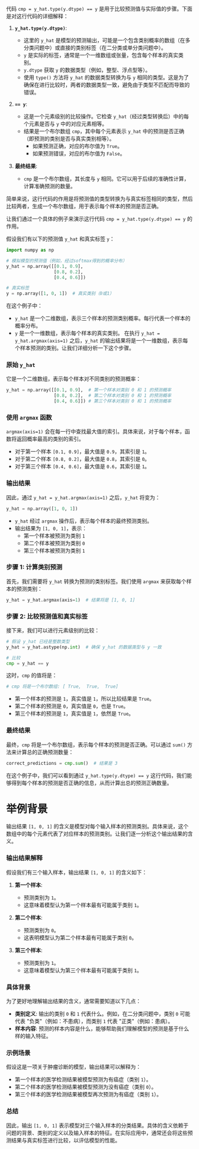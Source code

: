 代码 `cmp = y_hat.type(y.dtype) == y` 是用于比较预测值与实际值的步骤。下面是对这行代码的详细解释：

1. **`y_hat.type(y.dtype)`**:
   - 这里的 `y_hat` 是模型的预测输出，可能是一个包含类别概率的数组（在多分类问题中）或直接的类别标签（在二分类或单分类问题中）。
   - `y` 是实际的标签，通常是一个一维数组或张量，包含每个样本的真实类别。
   - `y.dtype` 获取 `y` 的数据类型（例如，整型、浮点型等）。
   - 使用 `type()` 方法将 `y_hat` 的数据类型转换为与 `y` 相同的类型。这是为了确保在进行比较时，两者的数据类型一致，避免由于类型不匹配而导致的错误。

2. **`== y`**:
   - 这是一个元素级别的比较操作。它检查 `y_hat`（经过类型转换后）中的每个元素是否与 `y` 中的对应元素相等。
   - 结果是一个布尔数组 `cmp`，其中每个元素表示 `y_hat` 中的预测是否正确（即预测的类别是否与真实类别相等）。
     - 如果预测正确，对应的布尔值为 `True`。
     - 如果预测错误，对应的布尔值为 `False`。

3. **最终结果**:
   - `cmp` 是一个布尔数组，其长度与 `y` 相同。它可以用于后续的准确性计算，计算准确预测的数量。

简单来说，这行代码的作用是将预测值的类型转换为与真实标签相同的类型，然后比较两者，生成一个布尔数组，用于表示每个样本的预测是否正确。

让我们通过一个具体的例子来演示这行代码 `cmp = y_hat.type(y.dtype) == y` 的作用。

假设我们有以下的预测值 `y_hat` 和真实标签 `y`：

```python
import numpy as np

# 模拟模型的预测值（例如，经过softmax得到的概率分布）
y_hat = np.array([[0.1, 0.9],
                  [0.8, 0.2],
                  [0.4, 0.6]])

# 真实标签
y = np.array([1, 0, 1])  # 真实类别（0或1）
```

在这个例子中：
- `y_hat` 是一个二维数组，表示三个样本的预测类别概率。每行代表一个样本的概率分布。
- `y` 是一个一维数组，表示每个样本的真实类别。
在执行 `y_hat = y_hat.argmax(axis=1)` 之后，`y_hat` 的输出结果将是一个一维数组，表示每个样本预测的类别。让我们详细分析一下这个步骤。

### 原始 `y_hat`
它是一个二维数组，表示每个样本对不同类别的预测概率：

```python
y_hat = np.array([[0.1, 0.9],  # 第一个样本对类别 0 和 1 的预测概率
                  [0.8, 0.2],  # 第二个样本对类别 0 和 1 的预测概率
                  [0.4, 0.6]]) # 第三个样本对类别 0 和 1 的预测概率
```

### 使用 `argmax` 函数
`argmax(axis=1)` 会在每一行中查找最大值的索引。具体来说，对于每个样本，函数将返回概率最高的类别的索引。

- 对于第一个样本 `[0.1, 0.9]`，最大值是 `0.9`，其索引是 `1`。
- 对于第二个样本 `[0.8, 0.2]`，最大值是 `0.8`，其索引是 `0`。
- 对于第三个样本 `[0.4, 0.6]`，最大值是 `0.6`，其索引是 `1`。

### 输出结果
因此，通过 `y_hat = y_hat.argmax(axis=1)` 之后，`y_hat` 将变为：

```python
y_hat = np.array([1, 0, 1])
```

- `y_hat` 经过 `argmax` 操作后，表示每个样本的最终预测类别。
- 输出结果为 `[1, 0, 1]`，表示：
  - 第一个样本被预测为类别 `1`
  - 第二个样本被预测为类别 `0`
  - 第三个样本被预测为类别 `1`

### 步骤 1: 计算类别预测

首先，我们需要将 `y_hat` 转换为预测的类别标签。我们使用 `argmax` 来获取每个样本的预测类别：

```python
y_hat = y_hat.argmax(axis=1)  # 结果将是 [1, 0, 1]
```

### 步骤 2: 比较预测值和真实标签

接下来，我们可以进行元素级别的比较：

```python
# 假设 y_hat 已经是整数类型
y_hat = y_hat.astype(np.int)  # 确保 y_hat 的数据类型与 y 一致

# 比较
cmp = y_hat == y
```

这时，`cmp` 的值将是：

```python
# cmp 将是一个布尔数组: [ True,  True,  True]
```
- 第一个样本的预测是 `1`，真实值是 `1`，所以比较结果是 `True`。
- 第二个样本的预测是 `0`，真实值是 `0`，也是 `True`。
- 第三个样本的预测是 `1`，真实值是 `1`，依然是 `True`。

### 最终结果

最终，`cmp` 将是一个布尔数组，表示每个样本的预测是否正确。可以通过 `sum()` 方法来计算总的正确预测数量：

```python
correct_predictions = cmp.sum()  # 结果是 3
```

在这个例子中，我们可以看到通过 `y_hat.type(y.dtype) == y` 这行代码，我们能够得到每个样本的预测是否正确的信息，从而计算出总的预测正确数量。


# 举例背景
输出结果 `[1, 0, 1]` 的含义是模型对每个输入样本的预测类别。具体来说，这个数组中的每个元素代表了对应样本的预测类别。让我们逐一分析这个输出结果的含义。

### 输出结果解释

假设我们有三个输入样本，输出结果 `[1, 0, 1]` 的含义如下：

1. **第一个样本**:
   - 预测类别为 `1`。
   - 这意味着模型认为第一个样本最有可能属于类别 `1`。

2. **第二个样本**:
   - 预测类别为 `0`。
   - 这表明模型认为第二个样本最有可能属于类别 `0`。

3. **第三个样本**:
   - 预测类别为 `1`。
   - 这意味着模型认为第三个样本最有可能属于类别 `1`。

### 具体背景
为了更好地理解输出结果的含义，通常需要知道以下几点：

- **类别定义**: 输出的类别 `0` 和 `1` 代表什么。例如，在二分类问题中，类别 `0` 可能代表 "负类"（例如：不患病），而类别 `1` 代表 "正类"（例如：患病）。
- **样本内容**: 预测的样本内容是什么，能够帮助我们理解模型的预测是基于什么样的输入特征。

### 示例场景
假设这是一项关于肿瘤诊断的模型，输出结果可以解释为：

- 第一个样本的医学检测结果被模型预测为有癌症（类别 `1`）。
- 第二个样本的医学检测结果被模型预测为没有癌症（类别 `0`）。
- 第三个样本的医学检测结果被模型再次预测为有癌症（类别 `1`）。

### 总结
因此，输出 `[1, 0, 1]` 表示模型对三个输入样本的分类结果。具体的含义依赖于问题的背景、类别的定义以及输入样本的特征。在实际应用中，通常还会将这些预测结果与真实标签进行比较，以评估模型的性能。